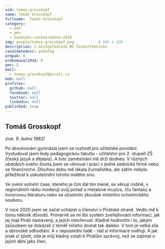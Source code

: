 ```yaml
---
uid: tomas.grosskopf
name: Tomáš Grosskopf
fullname:  Tomáš Grosskopf
category:
  - pak
  - pms
  - kandidat-ceskatrebova-2018
img: people/tomas-grosskopf.png           # 165 x 220
description: 1.místopředseda MS Českotřebovsko
candidatedesc: pedafog
ordpak: 8
ordkomunal2018: 8
pms: 2
mail:
  - tomas.grosskopf@pirati.cz
mob: null
profiles:
  github: null
  facebook: null
  twitter: null
  linkedin: null
published: true
---
```

## Tomáš Grosskopf 
*(nar. 9. ledna 1982)*

Po absolvování gymnázia jsem se rozhodl pro učitelské povolání. Vystudoval jsem tedy pedagogickou fakultu - učitelství pro 2. stupeň ZŠ (český jazyk a dějepis). A toto zaměstnání mě drží dodnes. V různých obdobích svého života jsem se věnoval i práci v jedné zednické firmě nebo ve finančnictví. Dlouhou dobu mě lákala žurnalistika, ale zatím nebyla příležitost k uskutečnění tohoto malého snu.

Ve svém volném čase, kterého je čím dál tím méně, se věnuji rodině, v regionálním rádiu moderuji svůj pořad o metalové muzice, čtu fantasy a hororovou literaturu nebo se účastním zkoušek místního ochotnického souboru.

V roce 2020 jsem se začal ucházet o členství v Pirátské straně. Vedlo mě k tomu několik důvodů. Primárně se mi líbí systém zveřejňování informací, jak jej mají Piráti nastavený, a jejich otevřenost. Kladně hodnotím i to, jakým způsobem se dokázali z téměř ničeho dostat tak daleko. V tom je velká síla a obrovské odhodlání. A v neposlední řadě - rád si informace ověřuji. A jak jinak si zjistit, zda je můj kladný vztah k Pirátům správný, než se zajímat o jejich dění jako člen.
